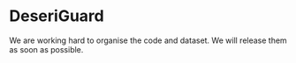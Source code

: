 # DeseriGuard

We are working hard to organise the code and dataset. We will release them as soon as possible.

